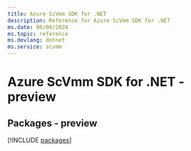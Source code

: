 ```yaml
---
title: Azure ScVmm SDK for .NET
description: Reference for Azure ScVmm SDK for .NET
ms.date: 06/04/2024
ms.topic: reference
ms.devlang: dotnet
ms.service: scvmm
---
```

# Azure ScVmm SDK for .NET - preview
## Packages - preview
[!INCLUDE [packages](scvmm-index.md)]